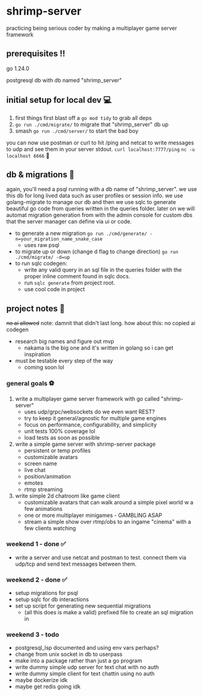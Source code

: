 # shrimp-server

practicing being serious coder by making a multiplayer game server framework

## prerequisites ‼️

go 1.24.0 

postgresql db with db named "shrimp_server"

## initial setup for local dev 💻

1. first things first blast off a ```go mod tidy``` to grab all deps
2. ```go run ./cmd/migrate/``` to migrate that "shrimp_server" db up
3. smash ```go run ./cmd/server/``` to start the bad boy

you can now use postman or curl to hit /ping and netcat to write messages to udp and see them in your server stdout.
```curl localhost:7777/ping```
```nc -u localhost 6666```
📝
## db & migrations 🦜

again, you'll need a psql running with a db name of "shrimp_server". we use this db for long lived data such as user profiles or session info.
we use golang-migrate to manage our db and then we use sqlc to generate beautiful go code from queries written in the queries folder. later on we will automat migration generation from with the admin console for custom dbs that the server manager can define via ui or code.

- to generate a new migration ```go run ./cmd/generate/ -n=your_migration_name_snake_case```
    - uses raw psql
- to migrate up or down (change d flag to change direction) ```go run ./cmd/migrate/ -d=up```
- to run sqlc codegen:
    - write any valid query in an sql file in the queries folder with the proper inline comment found in sqlc docs.
    - run ```sqlc generate``` from project root.
    - use cool code in project

## project notes 📝
~~no ai allowed~~
note: damnit that didn't last long. how about this:
no copied ai codegen

- research big names and figure out mvp
    - nakama is the big one and it's written in golang so i can get inspiration
- must be testable every step of the way
    - coming soon lol

### general goals ⚽️
1. write a multiplayer game server framework with go called "shrimp-server"
    * uses udp/grpc/websockets do we even want REST?
    * try to keep it general/agnostic for multiple game engines
    * focus on performance, configurability, and simplicity
    * unit tests 100% coverage lol
    * load tests as soon as possible
2. write a simple game server with shrimp-server package
    * persistent or temp profiles
    * customizable avatars
    * screen name
    * live chat
    * position/animation
    * emotes
    * rtmp streaming
3. write simple 2d chatroom like game client
    * customizable avatars that can walk around a simple pixel world w a few animations
    * one or more multiplayer minigames - GAMBLING ASAP
    * stream a simple show over rtmp/obs to an ingame "cinema" with a few clients watching

### weekend 1 - done ✅
* write a server and use netcat and postman to test. connect them via udp/tcp and send text messages between them.

### weekend 2 - done ✅
* setup migrations for psql
* setup sqlc for db interactions
* set up script for generating new sequential migrations 
    * (all this does is make a valid) prefixed file to create an sql migration in

### weekend 3 - todo
* postgresql_lsp documented and using env vars perhaps?
* change from unix socket in db to userpass
* make into a package rather than just a go program
* write dummy simple udp server for text chat with no auth
* write dummy simple client for text chattin using no auth
* maybe dockerize idk
* maybe get redis going idk
